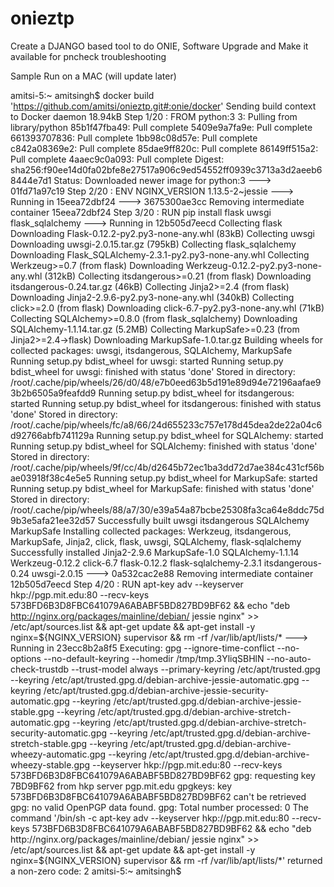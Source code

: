 # onieztp

Create a DJANGO based tool to do ONIE, Software Upgrade and Make it available for pncheck troubleshooting






Sample Run on a MAC (will update later)

amitsi-5:~ amitsingh$ docker build 'https://github.com/amitsi/onieztp.git#:onie/docker'
Sending build context to Docker daemon  18.94kB
Step 1/20 : FROM python:3
3: Pulling from library/python
85b1f47fba49: Pull complete
5409e9a7fa9e: Pull complete
661393707836: Pull complete
1bb98c08d57e: Pull complete
c842a08369e2: Pull complete
85dae9ff820c: Pull complete
86149ff515a2: Pull complete
4aaec9c0a093: Pull complete
Digest: sha256:f90ee14d0fa02bfe8e27517a906c9ed54552ff0939c3713a3d2aeeb68444e7d1
Status: Downloaded newer image for python:3
 ---> 01fd71a97c19
Step 2/20 : ENV NGINX_VERSION 1.13.5-2~jessie
 ---> Running in 15eea72dbf24
 ---> 3675300ae3cc
Removing intermediate container 15eea72dbf24
Step 3/20 : RUN pip install flask uwsgi flask_sqlalchemy
 ---> Running in 12b505d7eecd
Collecting flask
  Downloading Flask-0.12.2-py2.py3-none-any.whl (83kB)
Collecting uwsgi
  Downloading uwsgi-2.0.15.tar.gz (795kB)
Collecting flask_sqlalchemy
  Downloading Flask_SQLAlchemy-2.3.1-py2.py3-none-any.whl
Collecting Werkzeug>=0.7 (from flask)
  Downloading Werkzeug-0.12.2-py2.py3-none-any.whl (312kB)
Collecting itsdangerous>=0.21 (from flask)
  Downloading itsdangerous-0.24.tar.gz (46kB)
Collecting Jinja2>=2.4 (from flask)
  Downloading Jinja2-2.9.6-py2.py3-none-any.whl (340kB)
Collecting click>=2.0 (from flask)
  Downloading click-6.7-py2.py3-none-any.whl (71kB)
Collecting SQLAlchemy>=0.8.0 (from flask_sqlalchemy)
  Downloading SQLAlchemy-1.1.14.tar.gz (5.2MB)
Collecting MarkupSafe>=0.23 (from Jinja2>=2.4->flask)
  Downloading MarkupSafe-1.0.tar.gz
Building wheels for collected packages: uwsgi, itsdangerous, SQLAlchemy, MarkupSafe
  Running setup.py bdist_wheel for uwsgi: started
  Running setup.py bdist_wheel for uwsgi: finished with status 'done'
  Stored in directory: /root/.cache/pip/wheels/26/d0/48/e7b0eed63b5d191e89d94e72196aafae93b2b6505a9feafdd9
  Running setup.py bdist_wheel for itsdangerous: started
  Running setup.py bdist_wheel for itsdangerous: finished with status 'done'
  Stored in directory: /root/.cache/pip/wheels/fc/a8/66/24d655233c757e178d45dea2de22a04c6d92766abfb741129a
  Running setup.py bdist_wheel for SQLAlchemy: started
  Running setup.py bdist_wheel for SQLAlchemy: finished with status 'done'
  Stored in directory: /root/.cache/pip/wheels/9f/cc/4b/d2645b72ec1ba3dd72d7ae384c431cf56bae03918f38c4e5e5
  Running setup.py bdist_wheel for MarkupSafe: started
  Running setup.py bdist_wheel for MarkupSafe: finished with status 'done'
  Stored in directory: /root/.cache/pip/wheels/88/a7/30/e39a54a87bcbe25308fa3ca64e8ddc75d9b3e5afa21ee32d57
Successfully built uwsgi itsdangerous SQLAlchemy MarkupSafe
Installing collected packages: Werkzeug, itsdangerous, MarkupSafe, Jinja2, click, flask, uwsgi, SQLAlchemy, flask-sqlalchemy
Successfully installed Jinja2-2.9.6 MarkupSafe-1.0 SQLAlchemy-1.1.14 Werkzeug-0.12.2 click-6.7 flask-0.12.2 flask-sqlalchemy-2.3.1 itsdangerous-0.24 uwsgi-2.0.15
 ---> 0a532cac2e88
Removing intermediate container 12b505d7eecd
Step 4/20 : RUN apt-key adv --keyserver hkp://pgp.mit.edu:80 --recv-keys 573BFD6B3D8FBC641079A6ABABF5BD827BD9BF62         && echo "deb http://nginx.org/packages/mainline/debian/ jessie nginx" >> /etc/apt/sources.list 	&& apt-get update 	&& apt-get install -y 		nginx=${NGINX_VERSION} 		supervisor 	&& rm -rf /var/lib/apt/lists/*
 ---> Running in 23ecc8b2a8f5
Executing: gpg --ignore-time-conflict --no-options --no-default-keyring --homedir /tmp/tmp.3YliqSBHlN --no-auto-check-trustdb --trust-model always --primary-keyring /etc/apt/trusted.gpg --keyring /etc/apt/trusted.gpg.d/debian-archive-jessie-automatic.gpg --keyring /etc/apt/trusted.gpg.d/debian-archive-jessie-security-automatic.gpg --keyring /etc/apt/trusted.gpg.d/debian-archive-jessie-stable.gpg --keyring /etc/apt/trusted.gpg.d/debian-archive-stretch-automatic.gpg --keyring /etc/apt/trusted.gpg.d/debian-archive-stretch-security-automatic.gpg --keyring /etc/apt/trusted.gpg.d/debian-archive-stretch-stable.gpg --keyring /etc/apt/trusted.gpg.d/debian-archive-wheezy-automatic.gpg --keyring /etc/apt/trusted.gpg.d/debian-archive-wheezy-stable.gpg --keyserver hkp://pgp.mit.edu:80 --recv-keys 573BFD6B3D8FBC641079A6ABABF5BD827BD9BF62
gpg: requesting key 7BD9BF62 from hkp server pgp.mit.edu
gpgkeys: key 573BFD6B3D8FBC641079A6ABABF5BD827BD9BF62 can't be retrieved
gpg: no valid OpenPGP data found.
gpg: Total number processed: 0
The command '/bin/sh -c apt-key adv --keyserver hkp://pgp.mit.edu:80 --recv-keys 573BFD6B3D8FBC641079A6ABABF5BD827BD9BF62         && echo "deb http://nginx.org/packages/mainline/debian/ jessie nginx" >> /etc/apt/sources.list 	&& apt-get update 	&& apt-get install -y 		nginx=${NGINX_VERSION} 		supervisor 	&& rm -rf /var/lib/apt/lists/*' returned a non-zero code: 2
amitsi-5:~ amitsingh$
